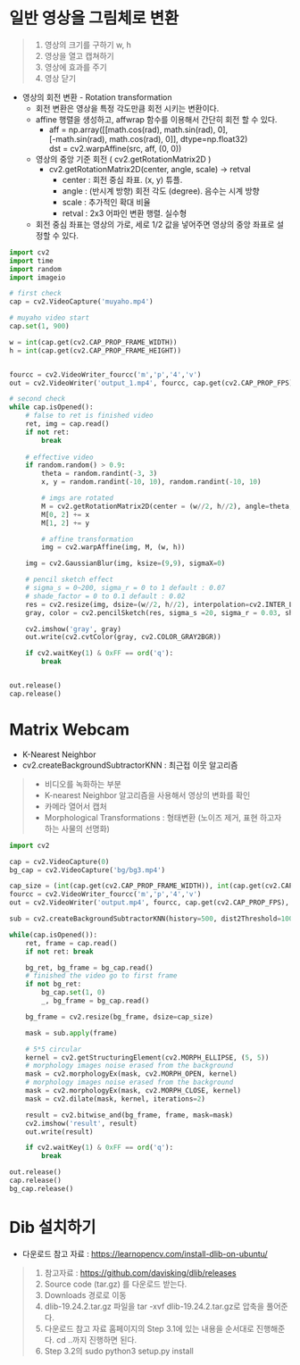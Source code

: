 # 일반 영상을 그림체로 변환

> 1. 영상의 크기를 구하기 w, h
> 2. 영상을 열고 캡쳐하기
> 3. 영상에 효과를 주기
> 4. 영상 닫기

* 영상의 회전 변환 - Rotation transformation
  * 회전 변환은 영상을 특정 각도만큼 회전 시키는 변환이다.
  * affine 행렬을 생성하고, affwrap 함수를 이용해서 간단히 회전 할 수 있다.
    * aff = np.array([[math.cos(rad), math.sin(rad), 0],   
                [-math.sin(rad), math.cos(rad), 0]], dtype=np.float32)   
      dst = cv2.warpAffine(src, aff, (0, 0))
  * 영상의 중앙 기준 회전 ( cv2.getRotationMatrix2D )
    * cv2.getRotationMatrix2D(center, angle, scale) -> retval
      * center : 회전 중심 좌표. (x, y) 튜플.
      * angle : (반시계 방향) 회전 각도 (degree). 음수는 시계 방향
      * scale : 추가적인 확대 비율
      * retval : 2x3 어파인 변환 행렬. 실수형
  * 회전 중심 좌표는 영상의 가로, 세로 1/2 값을 넣어주면 영상의 중앙 좌표로 설정할 수 있다.


```python
import cv2
import time
import random
import imageio

# first check
cap = cv2.VideoCapture('muyaho.mp4')

# muyaho video start
cap.set(1, 900)

w = int(cap.get(cv2.CAP_PROP_FRAME_WIDTH))
h = int(cap.get(cv2.CAP_PROP_FRAME_HEIGHT))


fourcc = cv2.VideoWriter_fourcc('m','p','4','v')
out = cv2.VideoWriter('output_1.mp4', fourcc, cap.get(cv2.CAP_PROP_FPS)/2, (w,h))

# second check
while cap.isOpened():
    # false to ret is finished video
    ret, img = cap.read()
    if not ret:
        break
    
    # effective video
    if random.random() > 0.9:
        theta = random.randint(-3, 3)
        x, y = random.randint(-10, 10), random.randint(-10, 10)

        # imgs are rotated
        M = cv2.getRotationMatrix2D(center = (w//2, h//2), angle=theta, scale=1.0)
        M[0, 2] += x
        M[1, 2] += y

        # affine transformation
        img = cv2.warpAffine(img, M, (w, h))

    img = cv2.GaussianBlur(img, ksize=(9,9), sigmaX=0)

    # pencil sketch effect
    # sigma_s = 0~200, sigma_r = 0 to 1 default : 0.07
    # shade_factor = 0 to 0.1 default : 0.02
    res = cv2.resize(img, dsize=(w//2, h//2), interpolation=cv2.INTER_LINEAR)
    gray, color = cv2.pencilSketch(res, sigma_s =20, sigma_r = 0.03, shade_factor=0.02)

    cv2.imshow('gray', gray)
    out.write(cv2.cvtColor(gray, cv2.COLOR_GRAY2BGR))

    if cv2.waitKey(1) & 0xFF == ord('q'):
        break


out.release()
cap.release()
```

# Matrix Webcam
* K-Nearest Neighbor
* cv2.createBackgroundSubtractorKNN : 최근접 이웃 알고리즘
> * 비디오를 녹화하는 부분
> * K-nearest Neighbor 알고리즘을 사용해서 영상의 변화를 확인
> * 카메라 열어서 캡처
> * Morphological Transformations : 형태변환 (노이즈 제거, 표현 하고자 하는 사물의 선명화)

```python
import cv2

cap = cv2.VideoCapture(0)
bg_cap = cv2.VideoCapture('bg/bg3.mp4')

cap_size = (int(cap.get(cv2.CAP_PROP_FRAME_WIDTH)), int(cap.get(cv2.CAP_PROP_FRAME_HEIGHT)))
fourcc = cv2.VideoWriter_fourcc('m','p','4','v')
out = cv2.VideoWriter('output.mp4', fourcc, cap.get(cv2.CAP_PROP_FPS), cap_size)

sub = cv2.createBackgroundSubtractorKNN(history=500, dist2Threshold=100, detectShadows=False)

while(cap.isOpened()):
    ret, frame = cap.read()
    if not ret: break

    bg_ret, bg_frame = bg_cap.read()
    # finished the video go to first frame
    if not bg_ret:
        bg_cap.set(1, 0)
        _, bg_frame = bg_cap.read()

    bg_frame = cv2.resize(bg_frame, dsize=cap_size)

    mask = sub.apply(frame)

    # 5*5 circular
    kernel = cv2.getStructuringElement(cv2.MORPH_ELLIPSE, (5, 5))
    # morphology images noise erased from the background
    mask = cv2.morphologyEx(mask, cv2.MORPH_OPEN, kernel)
    # morphology images noise erased from the background
    mask = cv2.morphologyEx(mask, cv2.MORPH_CLOSE, kernel)
    mask = cv2.dilate(mask, kernel, iterations=2)

    result = cv2.bitwise_and(bg_frame, frame, mask=mask)
    cv2.imshow('result', result)
    out.write(result)

    if cv2.waitKey(1) & 0xFF == ord('q'):
        break

out.release()
cap.release()
bg_cap.release()

```

# Dib 설치하기
* 다운로드 참고 자료 : https://learnopencv.com/install-dlib-on-ubuntu/
> 1. 참고자료 : https://github.com/davisking/dlib/releases
> 2. Source code (tar.gz) 를 다운로드 받는다.
> 3. Downloads 경로로 이동
> 4. dlib-19.24.2.tar.gz 파일을 tar -xvf dlib-19.24.2.tar.gz로 압축을 풀어준다.
> 5. 다운로드 참고 자료 홈페이지의 Step 3.1에 있는 내용을 순서대로 진행해준다. cd ..까지 진행하면 된다.
> 6. Step 3.2의 sudo python3 setup.py install



































